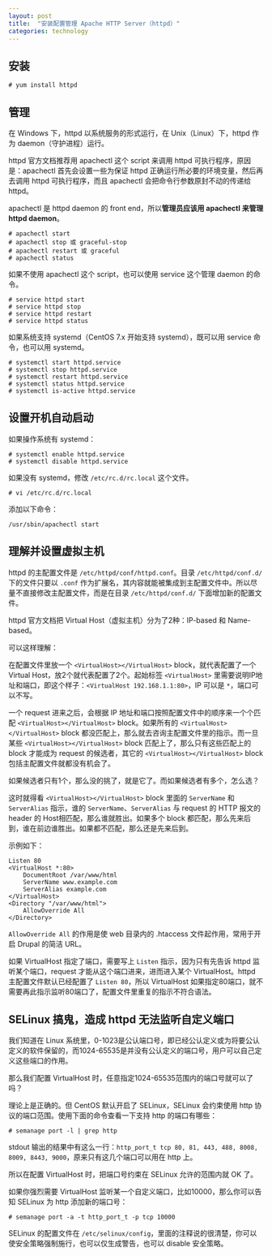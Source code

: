 ```yaml
---
layout: post
title:  "安装配置管理 Apache HTTP Server（httpd）"
categories: technology
---
```

## 安装

    # yum install httpd

## 管理

在 Windows 下，httpd 以系统服务的形式运行，在 Unix（Linux）下，httpd 作为 daemon（守护进程）运行。

httpd 官方文档推荐用 apachectl 这个 script 来调用 httpd 可执行程序，原因是：apachectl 首先会设置一些为保证 httpd 正确运行所必要的环境变量，然后再去调用 httpd 可执行程序，而且 apachectl 会把命令行参数原封不动的传递给 httpd。

apachectl 是 httpd daemon 的 front end，所以**管理员应该用 apachectl 来管理 httpd daemon**。

    # apachectl start
    # apachectl stop 或 graceful-stop
    # apachectl restart 或 graceful
    # apachectl status

如果不使用 apachectl 这个 script，也可以使用 service 这个管理 daemon 的命令。

    # service httpd start
    # service httpd stop
    # service httpd restart
    # service httpd status

如果系统支持 systemd（CentOS 7.x 开始支持 systemd），既可以用 service 命令，也可以用 systemd。

    # systemctl start httpd.service
    # systemctl stop httpd.service
    # systemctl restart httpd.service
    # systemctl status httpd.service
    # systemctl is-active httpd.service

## 设置开机自动启动

如果操作系统有 systemd：

    # systemctl enable httpd.service
    # systemctl disable httpd.service

如果没有 systemd，修改 `/etc/rc.d/rc.local` 这个文件。

    # vi /etc/rc.d/rc.local

添加以下命令：

    /usr/sbin/apachectl start

## 理解并设置虚拟主机

httpd 的主配置文件是 `/etc/httpd/conf/httpd.conf`。目录 `/etc/httpd/conf.d/` 下的文件只要以 `.conf` 作为扩展名，其内容就能被集成到主配置文件中。所以尽量不直接修改主配置文件，而是在目录 `/etc/httpd/conf.d/` 下面增加新的配置文件。

httpd 官方文档把 Virtual Host（虚拟主机）分为了2种：IP-based 和 Name-based。

可以这样理解：

在配置文件里放一个 `<VirtualHost></VirtualHost>` block，就代表配置了一个 Virtual Host，放2个就代表配置了2个。起始标签 `<VirtualHost>` 里需要说明IP地址和端口，即这个样子：`<VirtualHost 192.168.1.1:80>`，IP 可以是 `*`，端口可以不写。

一个 request 进来之后，会根据 IP 地址和端口按照配置文件中的顺序来一个个匹配 `<VirtualHost></VirtualHost>` block。如果所有的 `<VirtualHost></VirtualHost>` block 都没匹配上，那么就去咨询主配置文件里的指示。而一旦某些 `<VirtualHost></VirtualHost>` block 匹配上了，那么只有这些匹配上的 block 才能成为 request 的候选者，其它的 `<VirtualHost></VirtualHost>` block 包括主配置文件就都没有机会了。

如果候选者只有1个，那么没的挑了，就是它了。而如果候选者有多个，怎么选？

这时就得看 `<VirtualHost></VirtualHost>` block 里面的 `ServerName` 和 `ServerAlias` 指示，谁的 `ServerName`、`ServerAlias` 与 request 的 HTTP 报文的 header 的 Host相匹配，那么谁就胜出。如果多个 block 都匹配，那么先来后到，谁在前边谁胜出。如果都不匹配，那么还是先来后到。

示例如下：

    Listen 80
    <VirtualHost *:80>
        DocumentRoot /var/www/html
        ServerName www.example.com
        ServerAlias example.com 
    </VirtualHost>
    <Directory "/var/www/html">
        AllowOverride All
    </Directory>

`AllowOverride All` 的作用是使 web 目录内的 .htaccess 文件起作用，常用于开启 Drupal 的简洁 URL。

如果 VirtualHost 指定了端口，需要写上 `Listen` 指示，因为只有先告诉 httpd 监听某个端口，request 才能从这个端口进来，进而进入某个 VirtualHost。httpd 主配置文件默认已经配置了 `Listen 80`，所以 VirtualHost 如果指定80端口，就不需要再此指示监听80端口了，配置文件里重复的指示不符合语法。

## SELinux 搞鬼，造成 httpd 无法监听自定义端口

我们知道在 Linux 系统里，0-1023是公认端口号，即已经公认定义或为将要公认定义的软件保留的，而1024-65535是并没有公认定义的端口号，用户可以自己定义这些端口的作用。

那么我们配置 VirtualHost 时，任意指定1024-65535范围内的端口号就可以了吗？

理论上是正确的。但 CentOS 默认开启了 SELinux，SELinux 会约束使用 http 协议的端口范围。使用下面的命令查看一下支持 http 的端口有哪些：

    # semanage port -l | grep http

stdout 输出的结果中有这么一行：`http_port_t tcp 80, 81, 443, 488, 8008, 8009, 8443, 9000`，原来只有这几个端口可以用在 http 上。

所以在配置 VirtualHost 时，把端口号约束在 SELinux 允许的范围内就 OK 了。

如果你强烈需要 VirtualHost 监听某一个自定义端口，比如10000，那么你可以告知 SELinux 为 http 添加新的端口号：

    # semanage port -a -t http_port_t -p tcp 10000

SELinux 的配置文件在 `/etc/selinux/config`，里面的注释说的很清楚，你可以使安全策略强制施行，也可以仅生成警告，也可以 disable 安全策略。
